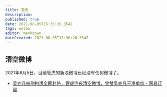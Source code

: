 ```yaml
---
title: 管虎
description: 
published: true
date: 2021-08-05T15:36:20.354Z
tags: weibo
editor: markdown
dateCreated: 2021-08-05T15:36:20.354Z
---
```


## 清空微博

2021年8月5日，目前管虎的新浪微博已经没有任何微博了。

+ [吴亦凡被刑拘遭全网封杀，管虎连夜清空微博，曾赞吴亦凡干净单纯 - 网易订阅](https://web.archive.org/web/20210805073354/https://www.163.com/dy/article/GGCVLV8S05169T2A.html)
